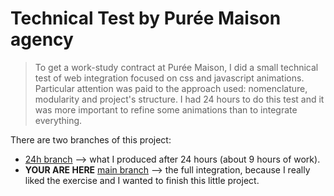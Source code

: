 # Technical Test by Purée Maison agency

> To get a work-study contract at Purée Maison, I did a small technical test of web integration focused on css and javascript animations. Particular attention was paid to the approach used: nomenclature, modularity and project's structure. I had 24 hours to do this test and it was more important to refine some animations than to integrate everything.

There are two branches of this project:
- [24h branch](https://github.com/TibereDbzt/testpureemaison/tree/24h) --> what I produced after 24 hours (about 9 hours of work).
- **YOUR ARE HERE** [main branch](https://github.com/TibereDbzt/testpureemaison) --> the full integration, because I really liked the exercise and I wanted to finish this little project.
